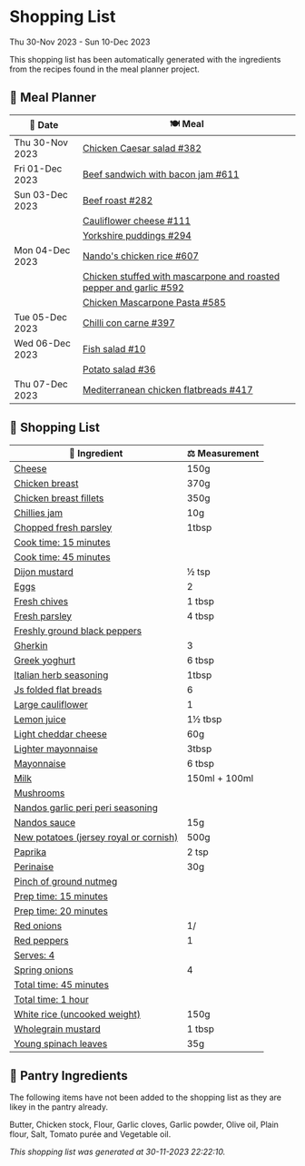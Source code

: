 # Shopping List

Thu 30-Nov 2023 - Sun 10-Dec 2023

This shopping list has been automatically generated with the ingredients from the recipes found in the meal planner project.

## 📅 Meal Planner

|📅 Date| 🍽️ Meal|
|----|----|
|Thu 30-Nov 2023|[Chicken Caesar salad #382](https://github.com/jcallaghan/The-Cookbook/issues/382)|
|Fri 01-Dec 2023|[Beef sandwich with bacon jam #611](https://github.com/jcallaghan/The-Cookbook/issues/611)|
|Sun 03-Dec 2023|[Beef roast #282](https://github.com/jcallaghan/The-Cookbook/issues/282)|
||[Cauliflower cheese #111](https://github.com/jcallaghan/The-Cookbook/issues/111)|
||[Yorkshire puddings #294](https://github.com/jcallaghan/The-Cookbook/issues/294)|
|Mon 04-Dec 2023|[Nando's chicken rice #607](https://github.com/jcallaghan/The-Cookbook/issues/607)|
||[Chicken stuffed with mascarpone and roasted pepper and garlic #592](https://github.com/jcallaghan/The-Cookbook/issues/592)|
||[Chicken Mascarpone Pasta  #585](https://github.com/jcallaghan/The-Cookbook/issues/585)|
|Tue 05-Dec 2023|[Chilli con carne #397](https://github.com/jcallaghan/The-Cookbook/issues/397)|
|Wed 06-Dec 2023|[Fish salad #10](https://github.com/jcallaghan/The-Cookbook/issues/10)|
||[Potato salad #36](https://github.com/jcallaghan/The-Cookbook/issues/36)|
|Thu 07-Dec 2023|[Mediterranean chicken flatbreads #417](https://github.com/jcallaghan/The-Cookbook/issues/417)|

## 🛒 Shopping List

| 🍌 Ingredient| ⚖️ Measurement|
|----------|-----------|
|[Cheese](https://www.sainsburys.co.uk/gol-ui/SearchResults/Cheese)|150g|
|[Chicken breast](https://www.sainsburys.co.uk/gol-ui/SearchResults/Chicken%20breast)|370g|
|[Chicken breast fillets](https://www.sainsburys.co.uk/gol-ui/SearchResults/Chicken%20breast%20fillets)|350g|
|[Chillies jam](https://www.sainsburys.co.uk/gol-ui/SearchResults/Chillies%20jam)|10g|
|[Chopped fresh parsley](https://www.sainsburys.co.uk/gol-ui/SearchResults/Chopped%20fresh%20parsley)|1tbsp|
|[Cook time: 15 minutes](https://www.sainsburys.co.uk/gol-ui/SearchResults/Cook%20time:%2015%20minutes)||
|[Cook time: 45 minutes](https://www.sainsburys.co.uk/gol-ui/SearchResults/Cook%20time:%2045%20minutes)||
|[Dijon mustard](https://www.sainsburys.co.uk/gol-ui/SearchResults/Dijon%20mustard)|½ tsp|
|[Eggs](https://www.sainsburys.co.uk/gol-ui/SearchResults/Eggs)|2|
|[Fresh chives](https://www.sainsburys.co.uk/gol-ui/SearchResults/Fresh%20chives)|1 tbsp|
|[Fresh parsley](https://www.sainsburys.co.uk/gol-ui/SearchResults/Fresh%20parsley)|4 tbsp|
|[Freshly ground black peppers](https://www.sainsburys.co.uk/gol-ui/SearchResults/Freshly%20ground%20black%20peppers)||
|[Gherkin](https://www.sainsburys.co.uk/gol-ui/SearchResults/Gherkin)|3|
|[Greek yoghurt](https://www.sainsburys.co.uk/gol-ui/SearchResults/Greek%20yoghurt)|6 tbsp|
|[Italian herb seasoning](https://www.sainsburys.co.uk/gol-ui/SearchResults/Italian%20herb%20seasoning)|1tbsp|
|[Js folded flat breads](https://www.sainsburys.co.uk/gol-ui/SearchResults/Js%20folded%20flat%20breads)|6|
|[Large cauliflower](https://www.sainsburys.co.uk/gol-ui/SearchResults/Large%20cauliflower)|1|
|[Lemon juice](https://www.sainsburys.co.uk/gol-ui/SearchResults/Lemon%20juice)|1½ tbsp|
|[Light cheddar cheese](https://www.sainsburys.co.uk/gol-ui/SearchResults/Light%20cheddar%20cheese)|60g|
|[Lighter mayonnaise](https://www.sainsburys.co.uk/gol-ui/SearchResults/Lighter%20mayonnaise)|3tbsp|
|[Mayonnaise](https://www.sainsburys.co.uk/gol-ui/SearchResults/Mayonnaise)|6 tbsp|
|[Milk](https://www.sainsburys.co.uk/gol-ui/SearchResults/Milk)|150ml + 100ml|
|[Mushrooms](https://www.sainsburys.co.uk/gol-ui/SearchResults/Mushrooms)||
|[Nandos garlic peri peri seasoning](https://www.sainsburys.co.uk/gol-ui/SearchResults/Nandos%20garlic%20peri%20peri%20seasoning)||
|[Nandos sauce](https://www.sainsburys.co.uk/gol-ui/SearchResults/Nandos%20sauce)|15g|
|[New potatoes (jersey royal or cornish)](https://www.sainsburys.co.uk/gol-ui/SearchResults/New%20potatoes%20(jersey%20royal%20or%20cornish))|500g|
|[Paprika](https://www.sainsburys.co.uk/gol-ui/SearchResults/Paprika)|2 tsp|
|[Perinaise](https://www.sainsburys.co.uk/gol-ui/SearchResults/Perinaise)|30g|
|[Pinch of ground nutmeg](https://www.sainsburys.co.uk/gol-ui/SearchResults/Pinch%20of%20ground%20nutmeg)||
|[Prep time: 15 minutes](https://www.sainsburys.co.uk/gol-ui/SearchResults/Prep%20time:%2015%20minutes)||
|[Prep time: 20 minutes](https://www.sainsburys.co.uk/gol-ui/SearchResults/Prep%20time:%2020%20minutes)||
|[Red onions](https://www.sainsburys.co.uk/gol-ui/SearchResults/Red%20onions)|1/|
|[Red peppers](https://www.sainsburys.co.uk/gol-ui/SearchResults/Red%20peppers)|1|
|[Serves: 4](https://www.sainsburys.co.uk/gol-ui/SearchResults/Serves:%204)||
|[Spring onions](https://www.sainsburys.co.uk/gol-ui/SearchResults/Spring%20onions)|4|
|[Total time:  45 minutes](https://www.sainsburys.co.uk/gol-ui/SearchResults/Total%20time:%20%2045%20minutes)||
|[Total time: 1 hour](https://www.sainsburys.co.uk/gol-ui/SearchResults/Total%20time:%201%20hour)||
|[White rice (uncooked weight)](https://www.sainsburys.co.uk/gol-ui/SearchResults/White%20rice%20(uncooked%20weight))|150g|
|[Wholegrain mustard](https://www.sainsburys.co.uk/gol-ui/SearchResults/Wholegrain%20mustard)|1 tbsp|
|[Young spinach leaves](https://www.sainsburys.co.uk/gol-ui/SearchResults/Young%20spinach%20leaves)|35g|

## 🏪 Pantry Ingredients

The following items have not been added to the shopping list as they are likey in the pantry already.

Butter, Chicken stock, Flour, Garlic cloves, Garlic powder, Olive oil, Plain flour, Salt, Tomato purée and Vegetable oil.


_This shopping list was generated at 30-11-2023 22:22:10._